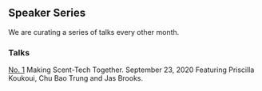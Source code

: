 ## Speaker Series

We are curating a series of talks every other month.

### Talks
[No. 1](/projects/speaker-series/01-making-scent-tech-together-Sept-2020) Making Scent-Tech Together. September 23, 2020
Featuring Priscilla Koukoui, Chu Bao Trung and Jas Brooks.
